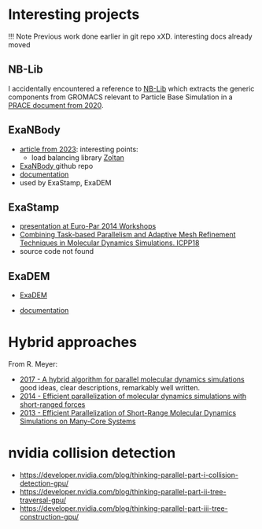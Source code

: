 # Interesting projects

!!! Note
    Previous work done earlier in git repo xXD. interesting docs already moved

## NB-Lib
I accidentally encountered a reference to [NB-Lib](https://gitlab.com/gromacs/nb-lib)  which extracts the generic components from GROMACS relevant to Particle Base Simulation in a [PRACE document from 2020](https://prace-ri.eu/training-support/best-practice-guides/application-porting-and-code-optimization-activities-for-european-hpc-systems/).

## ExaNBody

* [article from 2023](2023_ExaNBody_a_HPC_framework_for_N-Body_applications.pdf): interesting points:
  * load balancing library [Zoltan](https://sandialabs.github.io/Zoltan//Zoltan_phil.html) 
* [ExaNBody ](https://github.com/Collab4exaNBody/exaNBody) github repo
* [documentation](https://github.com/Collab4exaNBody/doc_exaNBody)
* used by ExaStamp, ExaDEM

## ExaStamp

* [presentation at Euro-Par 2014 Workshops](ExaStamp_A_Parallel_Framework_for_Molecular_Dynamics_on_Heterogeneous_Clusters_978-3-319-14313-2_11.pdf)
* [Combining Task-based Parallelism and Adaptive Mesh Refinement Techniques in Molecular Dynamics Simulations. ICPP18](2018_Combining_Task-based_Parallelism_and_Adaptive_Mesh_Refinement_Techniques_in_Molecular_Dynamics_Simulations.pdf)
* source code not found

## ExaDEM

* [ExaDEM](https://github.com/Collab4exaNBody/exaDEM)
- [documentation](https://github.com/Collab4exaNBody/doc_exaDEM)

# Hybrid approaches

From R. Meyer:

* [2017 - A hybrid algorithm for parallel molecular dynamics simulations](2017_A_hybrid_algorithm_for_parallel_molecular_dynamics_simulations.pdf) good ideas, clear descriptions, remarkably well written.
* [2014 - Efficient parallelization of molecular dynamics simulations with short-ranged forces](2014_Efficient_parallelization_of_molecular_dynamics_simulations_with_short-ranged_forces_Meyer_2014_J._Phys.%3A_Conf._Ser._540_012006.pdf)
* [2013 - Efficient Parallelization of Short-Range Molecular Dynamics Simulations on Many-Core Systems](2013_Efficient_Parallelization_of_Short-Range_Molecular_Dynamics_Simulations_on_Many-Core_Systems_1305.4196v3.pdf)

# nvidia collision detection

* https://developer.nvidia.com/blog/thinking-parallel-part-i-collision-detection-gpu/
* https://developer.nvidia.com/blog/thinking-parallel-part-ii-tree-traversal-gpu/
* https://developer.nvidia.com/blog/thinking-parallel-part-iii-tree-construction-gpu/